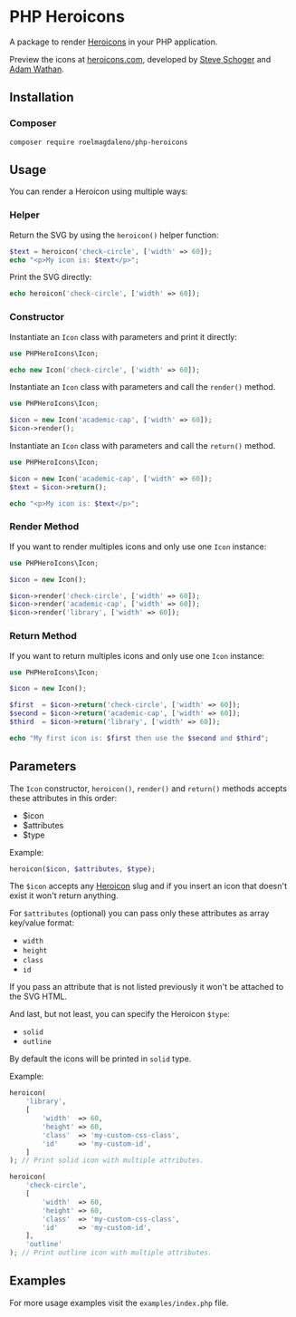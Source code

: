 # PHP Heroicons

A package to render [Heroicons](https://github.com/tailwindlabs/heroicons) in your PHP application.

Preview the icons at [heroicons.com](https://heroicons.com), developed by [Steve Schoger](https://twitter.com/steveschoger) and [Adam Wathan](https://twitter.com/adamwathan).

## Installation

### Composer

```shell
composer require roelmagdaleno/php-heroicons
```

## Usage

You can render a Heroicon using multiple ways:

### Helper

Return the SVG by using the `heroicon()` helper function:

```php
$text = heroicon('check-circle', ['width' => 60]);
echo "<p>My icon is: $text</p>";
```

Print the SVG directly:

```php
echo heroicon('check-circle', ['width' => 60]);
```

### Constructor

Instantiate an `Icon` class with parameters and print it directly:

```php
use PHPHeroIcons\Icon;

echo new Icon('check-circle', ['width' => 60]);
```

Instantiate an `Icon` class with parameters and call the `render()` method.

```php
use PHPHeroIcons\Icon;

$icon = new Icon('academic-cap', ['width' => 60]);
$icon->render();
```

Instantiate an `Icon` class with parameters and call the `return()` method.

```php
use PHPHeroIcons\Icon;

$icon = new Icon('academic-cap', ['width' => 60]);
$text = $icon->return();

echo "<p>My icon is: $text</p>";
```

### Render Method

If you want to render multiples icons and only use one `Icon` instance:

```php
use PHPHeroIcons\Icon;

$icon = new Icon();

$icon->render('check-circle', ['width' => 60]);
$icon->render('academic-cap', ['width' => 60]);
$icon->render('library', ['width' => 60]);
```

### Return Method

If you want to return multiples icons and only use one `Icon` instance:

```php
use PHPHeroIcons\Icon;

$icon = new Icon();

$first  = $icon->return('check-circle', ['width' => 60]);
$second = $icon->return('academic-cap', ['width' => 60]);
$third  = $icon->return('library', ['width' => 60]);

echo "My first icon is: $first then use the $second and $third";
```

## Parameters

The `Icon` constructor, `heroicon()`, `render()` and `return()` methods accepts these attributes in this order:

- $icon
- $attributes
- $type

Example:

```php
heroicon($icon, $attributes, $type);
```

The `$icon` accepts any [Heroicon](https://heroicons.com) slug and if you insert an icon that doesn't exist it won't return anything.

For `$attributes` (optional) you can pass only these attributes as array key/value format:

- `width`
- `height`
- `class`
- `id`

If you pass an attribute that is not listed previously it won't be attached to the SVG HTML.

And last, but not least, you can specify the Heroicon `$type`:

- `solid`
- `outline`

By default the icons will be printed in `solid` type.

Example:

```php
heroicon(
    'library',
    [
        'width'  => 60,
        'height' => 60,
        'class'  => 'my-custom-css-class',
        'id'     => 'my-custom-id',
    ]
); // Print solid icon with multiple attributes.

heroicon(
    'check-circle',
    [
        'width'  => 60,
        'height' => 60,
        'class'  => 'my-custom-css-class',
        'id'     => 'my-custom-id',
    ],
    'outline'
); // Print outline icon with multiple attributes.
```

## Examples

For more usage examples visit the `examples/index.php` file.
